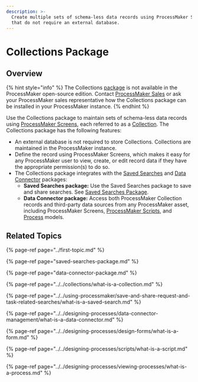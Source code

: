 ```yaml
---
description: >-
  Create multiple sets of schema-less data records using ProcessMaker Screens
  that do not require an external database.
---
```


# Collections Package

## Overview

{% hint style="info" %}
The Collections [package](../first-topic.md) is not available in the ProcessMaker open-source edition. Contact [ProcessMaker Sales](https://www.processmaker.com/contact/) or ask your ProcessMaker sales representative how the Collections package can be installed in your ProcessMaker instance.
{% endhint %}

Use the Collections package to maintain sets of schema-less data records using [ProcessMaker Screens](../../designing-processes/design-forms/what-is-a-form.md), each referred to as a [Collection](../../collections/what-is-a-collection.md). The Collections package has the following features:

* An external database is not required to store Collections. Collections are maintained in the ProcessMaker instance.
* Define the record using ProcessMaker Screens, which makes it easy for any ProcessMaker user to view, create, or edit record data if they have the appropriate permission\(s\) to do so.
* The Collections package integrates with the [Saved Searches](../../using-processmaker/save-and-share-request-and-task-related-searches/what-is-a-saved-search.md) and [Data Connector](../../designing-processes/data-connector-management/what-is-a-data-connector.md) packages:
  * **Saved Searches package:** Use the Saved Searches package to save and share searches. See [Saved Searches Package](saved-searches-package.md).
  * **Data Connector package:** Access both ProcessMaker Collection records and third-party data sources from any ProcessMaker asset, including ProcessMaker Screens, [ProcessMaker Scripts](../../designing-processes/scripts/what-is-a-script.md), and [Process](../../designing-processes/viewing-processes/what-is-a-process.md) models.

## Related Topics

{% page-ref page="../first-topic.md" %}

{% page-ref page="saved-searches-package.md" %}

{% page-ref page="data-connector-package.md" %}

{% page-ref page="../../collections/what-is-a-collection.md" %}

{% page-ref page="../../using-processmaker/save-and-share-request-and-task-related-searches/what-is-a-saved-search.md" %}

{% page-ref page="../../designing-processes/data-connector-management/what-is-a-data-connector.md" %}

{% page-ref page="../../designing-processes/design-forms/what-is-a-form.md" %}

{% page-ref page="../../designing-processes/scripts/what-is-a-script.md" %}

{% page-ref page="../../designing-processes/viewing-processes/what-is-a-process.md" %}

